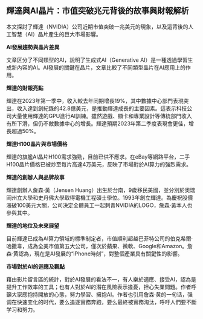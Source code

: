 ## 輝達與AI晶片：市值突破兆元背後的故事與財報解析

本文探討了輝達（NVIDIA）公司近期市值突破一兆美元的現象，以及這背後的人工智慧（AI）晶片產生的巨大市場影響。

**AI發展趨勢與晶片差異**

文章区分了不同類型的AI，說明了生成式AI（Generative AI）是一種透過學習生成新內容的AI。AI發展的關鍵在晶片，文章比較了不同類型晶片在AI應用上的作用。

**輝達的財報亮點**

輝達在2023年第一季中，收入較去年同期增長19%，其中數據中心部門表現突出，收入達到創紀錄的42.8億美元，是推動輝達成長的主要因素。這表示科技公司大量使用輝達的GPU進行AI訓練。雖然遊戲、顯卡和專業設計等傳統部門收入有所下滑，但仍不敵數據中心的增長。輝達預期2023年第二季度表現會更佳，增長超過50%。

**輝達H100晶片與市場價格**

輝達的旗艦AI晶片H100需求強勁，目前已供不應求。在eBay等網路平台，二手H100晶片價格已被炒至每片高達4万美元，反映了市場對於AI算力的強烈需求。

**輝達的創辦人與品牌故事**

輝達創辦人詹森·黃（Jensen Huang）出生於台南，9歲移民美國，並分別於奧瑞岡州立大學和史丹佛大學取得電機工程碩士學位。1993年創立輝達。為慶祝股價漲破100美元大關，公司決定全體員工一起刺青NVIDIA的LOGO，詹森·黃本人也參與其中。

**輝達的地位及未來展望**

目前輝達已成為AI算力領域的標準制定者，市值順利超越巴菲特公司的伯克希爾·哈撒韋，成為全美市值第五大公司，僅次於蘋果、微軟、Google和Amazon。詹森·黄認為，現在是AI發展的“iPhone時刻”，對整個產業具有關鍵性的影響。

**市場對於AI的迴應及觀點**

藉由影片留言區的統計，對於AI發展的看法不一，有人樂於適應、接受AI，認為是提升工作效率的工具；也有人對於AI的潛在風險表示擔憂，担心失業問題。作者呼籲大家應抱持開放的心態，努力學習、擁抱AI。作者也引用詹森·黄的一句话，强调在快速变化的时代，要么追逐實務奔跑，要么最終被實務淘汰，呼吁人們要不斷学习和努力。